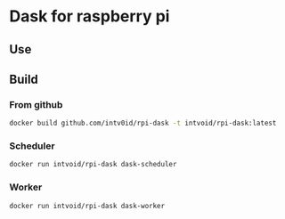 # Dask for raspberry pi

## Use

## Build

### From github

```bash
docker build github.com/intv0id/rpi-dask -t intvoid/rpi-dask:latest
```

### Scheduler

```bash
docker run intvoid/rpi-dask dask-scheduler
```

### Worker

```bash
docker run intvoid/rpi-dask dask-worker
```


